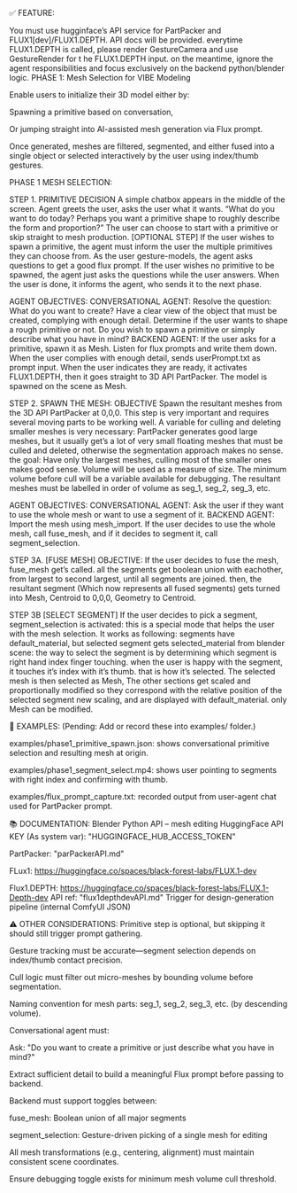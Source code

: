 

✅ FEATURE:

You must use hugginface’s API service for PartPacker and FLUX1[dev]/FLUX1.DEPTH. API docs will be provided. everytime FLUX1.DEPTH is called, please render GestureCamera and use GestureRender for t he FLUX1.DEPTH input. on the meantime, ignore the agent responsibilities and focus exclusively on the backend python/blender logic. 
PHASE 1: Mesh Selection for VIBE Modeling

Enable users to initialize their 3D model either by:

Spawning a primitive based on conversation,

Or jumping straight into AI-assisted mesh generation via Flux prompt.

Once generated, meshes are filtered, segmented, and either fused into a single object or selected interactively by the user using index/thumb gestures.

PHASE 1 MESH SELECTION:

STEP 1. PRIMITIVE DECISION
A simple chatbox appears in the middle of the screen. 
Agent greets the user, asks the user what it wants. “What do you want to do today? Perhaps you want a primitive shape to roughly describe the form and proportion?” The user can choose to start with a primitive or skip straight to mesh production. [OPTIONAL STEP] If the user wishes to spawn a primitive, the agent must inform the user the multiple primitives they can choose from. As the user gesture-models, the agent asks questions to get a good flux prompt. If the user wishes no primitive to be spawned, the agent just asks the questions while the user answers. When the user is done, it informs the agent, who sends it to the next phase.



AGENT OBJECTIVES:
CONVERSATIONAL AGENT: Resolve the question: What do you want to create? Have a clear view of the object that must be created, complying with enough detail. Determine if the user wants to shape a rough primitive or not. Do you wish to spawn a primitive or simply describe what you have in mind?
BACKEND AGENT: 
If the user asks for a primitive, spawn it as Mesh. Listen for flux prompts and write them down. When the user complies with enough detail, sends userPrompt.txt as prompt input. When the user indicates they are ready, it activates FLUX1.DEPTH, then it goes straight to 3D API PartPacker. The model is spawned on the scene as Mesh. 

STEP 2. SPAWN THE MESH:
OBJECTIVE
Spawn the resultant meshes from the 3D API PartPacker at 0,0,0. This step is very important and requires several moving parts to be working well. A variable for culling and deleting smaller meshes is very necessary: PartPacker generates good large meshes, but it usually get’s a lot of very small floating meshes that must be culled and deleted, otherwise the segmentation approach makes no sense. the goal: Have only the largest meshes, culling most of the smaller ones makes good sense. Volume will be used as a measure of size. The minimum volume before cull will be a variable available for debugging. The resultant meshes must be labelled in order of volume as seg_1, seg_2, seg_3, etc.

AGENT OBJECTIVES:
CONVERSATIONAL AGENT: Ask the user if they want to use the whole mesh or want to use a segment of it.
BACKEND AGENT: 
Import the mesh using mesh_import. If the user decides to use the whole mesh, call fuse_mesh, and if it decides to segment it, call segment_selection.

STEP 3A. [FUSE MESH]
OBJECTIVE: 
If the user decides to fuse the mesh, fuse_mesh get’s called. all the segments get boolean union with eachother, from largest to second largest, until all segments are joined. then, the resultant segment (Which now represents all fused segments) gets turned into Mesh, Centroid to 0,0,0, Geometry to Centroid. 

STEP 3B [SELECT SEGMENT]
If the user decides to pick a segment, segment_selection is activated: this is a special mode that helps the user with the mesh selection. It works as following: segments have default_material, but selected segment gets selected_material from blender scene: the way to select the segment is by determining which segment is right hand index finger touching. when the user is happy with the segment, it touches it’s index with it’s thumb. that is how it’s selected. The selected mesh is then selected as Mesh, The other sections get scaled and proportionally modified so they correspond with the relative position of the selected segment new scaling, and are displayed with default_material. only Mesh can be modified. 

📂 EXAMPLES:
(Pending: Add or record these into examples/ folder.)

examples/phase1_primitive_spawn.json: shows conversational primitive selection and resulting mesh at origin.

examples/phase1_segment_select.mp4: shows user pointing to segments with right index and confirming with thumb.

examples/flux_prompt_capture.txt: recorded output from user-agent chat used for PartPacker prompt.

📚 DOCUMENTATION:
Blender Python API – mesh editing
HuggingFace API KEY (As system var): "HUGGINGFACE_HUB_ACCESS_TOKEN"

PartPacker:
"parPackerAPI.md"

FLux1: https://huggingface.co/spaces/black-forest-labs/FLUX.1-dev



Flux1.DEPTH: https://huggingface.co/spaces/black-forest-labs/FLUX.1-Depth-dev
API ref: "flux1depthdevAPI.md"
 Trigger for design-generation pipeline (internal ComfyUI JSON)

⚠ OTHER CONSIDERATIONS:
Primitive step is optional, but skipping it should still trigger prompt gathering.

Gesture tracking must be accurate—segment selection depends on index/thumb contact precision.

Cull logic must filter out micro-meshes by bounding volume before segmentation.

Naming convention for mesh parts: seg_1, seg_2, seg_3, etc. (by descending volume).

Conversational agent must:

Ask: "Do you want to create a primitive or just describe what you have in mind?"

Extract sufficient detail to build a meaningful Flux prompt before passing to backend.

Backend must support toggles between:

fuse_mesh: Boolean union of all major segments

segment_selection: Gesture-driven picking of a single mesh for editing

All mesh transformations (e.g., centering, alignment) must maintain consistent scene coordinates.

Ensure debugging toggle exists for minimum mesh volume cull threshold.